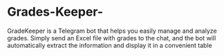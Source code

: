 # Grades-Keeper-
 GradeKeeper is a Telegram bot that helps you easily manage and analyze grades. Simply send an Excel file with grades to the chat, and the bot will automatically extract the information and display it in a convenient table
